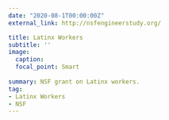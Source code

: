 ```yaml
---
date: "2020-08-1T00:00:00Z"
external_link: http://nsfengineerstudy.org/

title: Latinx Workers
subtitle: ''
image:
  caption: 
  focal_point: Smart
  
summary: NSF grant on Latinx workers.
tag: 
- Latinx Workers 
- NSF
---
```

